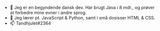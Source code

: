 - 👋 Jeg er en begyndende dansk dev. Har brugt Java i 8 mdr., og prøver at forbedre mine evner i andre sprog.
- 🌱 Jeg lærer pt. JavaScript & Python, samt i små dosisser HTML & CSS.
- 📫 Tandhjulet#2364
